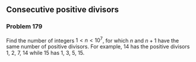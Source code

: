 ﻿## Consecutive positive divisors
### Problem 179

Find the number of integers $1 < n < 10^7$, for which $n$ and $n + 1$ have the same number of positive divisors. For example, 14 has the positive divisors 1, 2, 7, 14 while 15 has 1, 3, 5, 15.
